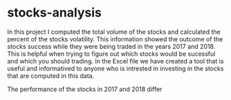 # stocks-analysis
In this project I computed the total volume of the stocks and calculated the percent of the stocks volatility. This information showed the outcome of the stocks success while they were being traded in the years 2017 and 2018. This is helpful when trying to figure out which stocks would be sucessful and which you should trading. In the Excel file we have created a tool that is useful and informatived to anyone who is intrested in investing in the stocks that are computed in this data.

The performance of the stocks in 2017 and 2018 differ 